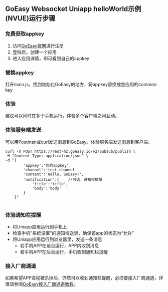 ## GoEasy Websocket Uniapp helloWorld示例(NVUE)运行步骤


### 免费获取appkey
1. 访问[GoEasy官网](https://www.goeasy.io)进行注册
2. 登陆后，创建一个应用
3. 进入应用详情，即可看到自己的appkey

### 替换appkey
打开main.js，找到初始化GoEasy的地方，将appkey替换成您应用的common key  

### 体验
建议可以同时在多个手机运行，体验多个客户端之间互动。

### 体验服务端发送
可以用Postman或curl发送消息到GoEasy，体验服务端发送消息到客户端。

````shell
curl -X POST https://rest-hz.goeasy.io/v2/pubsub/publish \
-H "Content-Type: application/json" \
-d "{
        'appkey':'您的appkey',
        'channel':'test_channel',
        'content':'Hello, GoEasy!',
        'notification':{    //可选，通知栏提醒
            'title':'title',
            'body':'body'
        }
    }"
    
````


### 体验通知栏提醒
* 将Uniapp应用运行到手机上
* 检查手机"系统设置"的通知推送里，确保该app的状态为“允许”
* 将Uniapp应用运行到浏览器里，发送一条消息
    * 若手机APP在前台运行，APP内收到消息
    * 若手机APP在后台运行，手机收到通知栏提醒

### 接入厂商通道
如果希望APP进程被杀掉后，仍然可以收到通知栏提醒，必须要接入厂商通道，详情请参阅[GoEasy接入厂商通道教程](https://docs.goeasy.io/2.x/common/notification/manufacturer_integration)。



